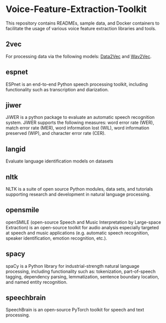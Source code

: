 # Voice-Feature-Extraction-Toolkit
This repository contains READMEs, sample data, and Docker containers to facilitate the usage of various voice feature extraction libraries and tools.
## 2vec
For processing data via the following models: [Data2Vec](https://huggingface.co/docs/transformers/en/model_doc/data2vec) and [Wav2Vec](https://huggingface.co/docs/transformers/en/model_doc/wav2vec2).
## espnet
ESPnet is an end-to-end Python speech processing toolkit, including functionality such as transcription and diarization.
## jiwer
JiWER is a python package to evaluate an automatic speech recognition system. JiWER supports the following measures: word error rate (WER), match error rate (MER), word information lost (WIL), word information preserved (WIP), and character error rate (CER).
## langid
Evaluate language identification models on datasets
## nltk
NLTK is a suite of open source Python modules, data sets, and tutorials supporting research and development in natural language processing.
## opensmile
openSMILE (open-source Speech and Music Interpretation by Large-space Extraction) is an open-source toolkit for audio analysis especially targeted at speech and music applications (e.g. automatic speech recognition, speaker identification, emotion recognition, etc.).
## spacy
spaCy is a Python library for industrial-strength natural language processing, including functionality such as: tokenization, part-of-speech tagging, dependency parsing, lemmatization, sentence boundary location, and named entity recognition.
## speechbrain
SpeechBrain is an open-source PyTorch toolkit for speech and text processing.